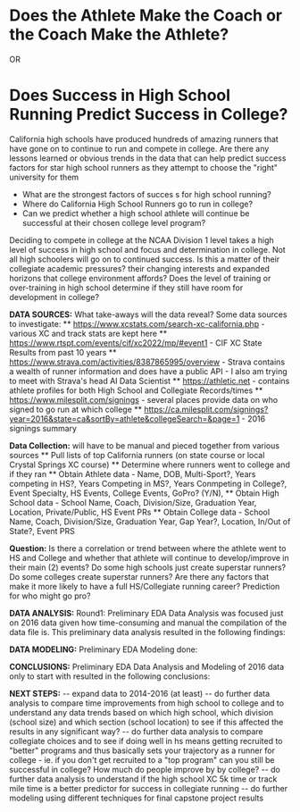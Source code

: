 # Does the Athlete Make the Coach or the Coach Make the Athlete?
OR
# Does Success in High School Running Predict Success in College?

California high schools have produced hundreds of amazing runners that have gone on to continue to run and compete in college.  Are there any lessons learned or obvious trends in the data that can help predict success factors for star high school runners as they attempt to choose the "right" university for them
* What are the strongest factors of succes
s for high school running?
* Where do California High School Runners go to run in college?
* Can we predict whether a high school athlete will continue be successful at their chosen college level program?

Deciding to compete in college at the NCAA Division 1 level takes a high level of success in high school and focus and determination in college.  Not all high schoolers will go on to continued success.  Is this a matter of their collegiate academic pressures? their changing interests and expanded horizons that college environment affords? Does the level of training or over-training in high school determine if they still have room for development in college?  

**DATA SOURCES:** 
What take-aways will the data reveal? Some data sources to investigate: 
** https://www.xcstats.com/search-xc-california.php - various XC and track stats are kept here
** https://www.rtspt.com/events/cif/xc2022/mp/#event1 - CIF XC State Results from past 10 years
** https://www.strava.com/activities/8387865995/overview - Strava contains a wealth of runner information and does have a public API - I also am trying to meet with Strava's head AI Data Scientist
** https://athletic.net  - contains athlete profiles for both High School and Collegiate Records/times 
** https://www.milesplit.com/signings - several places provide data on who signed to go run at which college
** https://ca.milesplit.com/signings?year=2016&state=ca&sortBy=athlete&collegeSearch=&page=1 - 2016 signings summary

**Data Collection:** will have to be manual and pieced together from various sources
** Pull lists of top California runners (on state course or local Crystal Springs XC course) 
** Determine where runners went to college and if they ran
** Obtain Athlete data - Name, DOB, Multi-Sport?, Years competing in HS?, Years Competing in MS?, Years Conmpeting in College?, Event Specialty, HS Events, College Events, GoPro? (Y/N), 
** Obtain High School data - School Name, Coach, Division/Size, Graduation Year, Location, Private/Public,  HS Event PRs
** Obtain College data - School Name, Coach, Division/Size, Graduation Year, Gap Year?, Location, In/Out of State?, Event PRS

**Question:** Is there a correlation or trend between where the athlete went to HS and College and whether that athlete will continue to develop/improve in their main (2) events? Do some high schools just create superstar runners? Do some colleges create superstar runners? Are there any factors that make it more likely to have a full HS/Collegiate running career? Prediction for who might go pro?

**DATA ANALYSIS:** 
Round1: Preliminary EDA Data Analysis was focused just on 2016 data given how time-consuming and manual the compilation of the data file is.  This preliminary data analysis resulted in the following findings: 



**DATA MODELING:**
Preliminary EDA Modeling done: 


**CONCLUSIONS:**
Preliminary EDA Data Analysis and Modeling of 2016 data only to start with resulted in the following conclusions: 

**NEXT STEPS:** 
 -- expand data to 2014-2016 (at least)
 -- do further data analysis to compare time improvements from high school to college and to understand any data trends based on which high school, which division (school size) and which section (school location) to see if this affected the results in any significant way? 
 -- do further data analysis to compare collegiate choices and to see if doing well in hs means getting recruited to "better" programs and thus basically sets your trajectory as a runner for college - ie. if you don't get recruited to a "top program" can you still be successful in  college? How much do people improve by by college?
 -- do further data analysis to understand if the high school XC 5k time or track mile time is a better predictor for success in collegiate running 
 -- do further modeling using different techniques for final capstone project results
